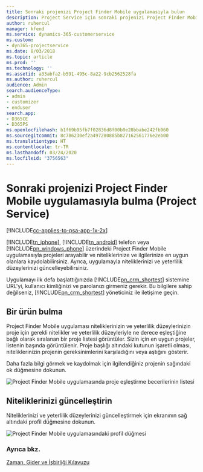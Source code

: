 ```yaml
---
title: Sonraki projenizi Project Finder Mobile uygulamasıyla bulun
description: Project Service için sonraki projenizi Project Finder Mobile uygulamasıyla bulma
author: ruhercul
manager: kfend
ms.service: dynamics-365-customerservice
ms.custom:
- dyn365-projectservice
ms.date: 8/03/2018
ms.topic: article
ms.prod: ''
ms.technology: ''
ms.assetid: a33abfa2-b591-495c-8a22-9cb2562528fa
ms.author: ruhercul
audience: Admin
search.audienceType:
- admin
- customizer
- enduser
search.app:
- D365CE
- D365PS
ms.openlocfilehash: b1f69b95fb7f02836d8f00b0e28bbabe242fb960
ms.sourcegitcommit: 8c786230ef2a497280885b827162561776e2eb00
ms.translationtype: HT
ms.contentlocale: tr-TR
ms.lasthandoff: 03/24/2020
ms.locfileid: "3756563"
---
```

# <a name="find-your-next-project-with-the-project-finder-mobile-app-project-service"></a>Sonraki projenizi Project Finder Mobile uygulamasıyla bulma (Project Service)

[!INCLUDE[cc-applies-to-psa-app-1x-2x](../includes/cc-applies-to-psa-app-1x-2x.md)]

[!INCLUDE[tn_iphone](../includes/tn-iphone.md)], [!INCLUDE[tn_android](../includes/tn-android.md)] telefon veya [!INCLUDE[pn_windows_phone](../includes/pn-windows-phone.md)] üzerindeki Project Finder Mobile uygulamasıyla projeleri arayabilir ve niteliklerinize ve ilgilerinize en uygun olanlara kaydolabilirsiniz. Ayrıca, uygulamayla niteliklerinizi ve yeterlilik düzeylerinizi güncelleyebilirsiniz.  
  
 Uygulamayı ilk defa başlattığınızda [!INCLUDE[pn_crm_shortest](../includes/pn-crm-shortest.md)] sistemine URL'yi, kullanıcı kimliğinizi ve parolanızı girmeniz gerekir. Bu bilgilere sahip değilseniz, [!INCLUDE[pn_crm_shortest](../includes/pn-crm-shortest.md)] yöneticiniz ile iletişime geçin.  
  
## <a name="find-a-project"></a>Bir ürün bulma  
 Project Finder Mobile uygulaması niteliklerinizin ve yeterlilik düzeylerinizin proje için gerekli nitelikler ve yeterlilik düzeyleriyle ne derece eşleştiğine bağlı olarak sıralanan bir proje listesi görüntüler. Sizin için en uygun projeler, listenin başında görüntülenir. Proje başlığı altındaki kutunun işaretli olması, niteliklerinizin projenin gereksinimlerini karşıladığını veya aştığını gösterir.  
  
 Daha fazla bilgi görmek ve kaydolmak için ilgilendiğiniz projenin sağındaki ok düğmesine dokunun.  
  
 ![Project Finder Mobile uygulamasında proje eşleştirme becerilerinin listesi](../project-service/media/project-service-project-finder-list.png "Project Finder Mobile uygulamasında proje eşleştirme becerilerinin listesi")  
  
## <a name="update-your-skills"></a>Niteliklerinizi güncelleştirin  
 Niteliklerinizi ve yeterlilik düzeylerinizi güncelleştirmek için ekranının sağ altındaki profil düğmesine dokunun.  
  
 ![Project Finder Mobile uygulamasındaki profil düğmesi](../project-service/media/project-service-project-finder-profile.png "Project Finder Mobile uygulamasındaki profil düğmesi")  
  
### <a name="see-also"></a>Ayrıca bkz.  
 [Zaman, Gider ve İşbirliği Kılavuzu](../project-service/time-expense-collaboration-guide.md)
